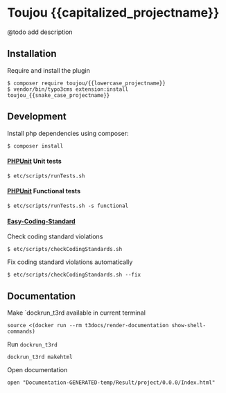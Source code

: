 # Toujou {{capitalized_projectname}}

@todo add description

## Installation

Require and install the plugin

    $ composer require toujou/{{lowercase_projectname}}
    $ vendor/bin/typo3cms extension:install toujou_{{snake_case_projectname}}

## Development

Install php dependencies using composer:

    $ composer install

#### [PHPUnit](https://phpunit.de) Unit tests

    $ etc/scripts/runTests.sh

#### [PHPUnit](https://phpunit.de) Functional tests

    $ etc/scripts/runTests.sh -s functional


#### [Easy-Coding-Standard](https://github.com/Symplify/EasyCodingStandard)

Check coding standard violations

    $ etc/scripts/checkCodingStandards.sh

Fix coding standard violations automatically

    $ etc/scripts/checkCodingStandards.sh --fix


## Documentation

Make `dockrun_t3rd available in current terminal

    source <(docker run --rm t3docs/render-documentation show-shell-commands)

Run `dockrun_t3rd`

    dockrun_t3rd makehtml

Open documentation

    open "Documentation-GENERATED-temp/Result/project/0.0.0/Index.html"

